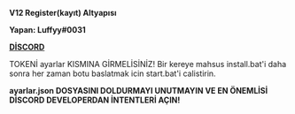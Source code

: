 **V12 Register(kayıt) Altyapısı**

**Yapan: Luffyy#0031**

**[DİSCORD](https://discord.gg/murateren)**

TOKENİ ayarlar KISMINA GİRMELİSİNİZ!
Bir kereye mahsus install.bat'i daha sonra her zaman botu baslatmak icin start.bat'i calistirin.

**ayarlar.json DOSYASINI DOLDURMAYI UNUTMAYIN VE EN ÖNEMLİSİ DİSCORD DEVELOPERDAN İNTENTLERİ AÇIN!**
